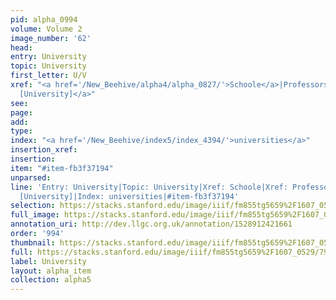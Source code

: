 ```yaml
---
pid: alpha_0994
volume: Volume 2
image_number: '62'
head: 
entry: University
topic: University
first_letter: U/V
xref: "<a href='/New_Beehive/alpha4/alpha_0827/'>Schoole</a>|Professors|<a href='/New_Beehive/toc/toc2_168/'>902
  [University]</a>"
see: 
page: 
add: 
type: 
index: "<a href='/New_Beehive/index5/index_4394/'>universities</a>"
insertion_xref: 
insertion: 
item: "#item-fb3f37194"
unparsed: 
line: 'Entry: University|Topic: University|Xref: Schoole|Xref: Professors|Xref: 902
  [University]|Index: universities|#item-fb3f37194'
selection: https://stacks.stanford.edu/image/iiif/fm855tg5659%2F1607_0529/793,2150,2973,491/full/0/default.jpg
full_image: https://stacks.stanford.edu/image/iiif/fm855tg5659%2F1607_0529/full/full/0/default.jpg
annotation_uri: http://dev.llgc.org.uk/annotation/1528912421661
order: '994'
thumbnail: https://stacks.stanford.edu/image/iiif/fm855tg5659%2F1607_0529/793,2150,600,180/250,/0/default.jpg
full: https://stacks.stanford.edu/image/iiif/fm855tg5659%2F1607_0529/793,2150,2973,491/full/0/default.jpg
label: University
layout: alpha_item
collection: alpha5
---
```

